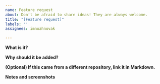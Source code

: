 ```yaml
---
name: Feature request
about: Don't be afraid to share ideas! They are always welcome.
title: "[Feature request]"
labels: ''
assignees: imnoahnovak

---
```


**What is it?**


**Why should it be added?**


**(Optional) If this came from a different repository, link it in Markdown.**


**Notes and screenshots**
